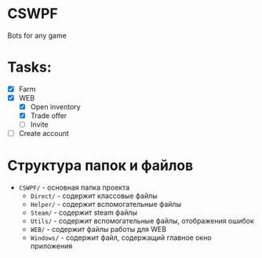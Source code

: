 # CSWPF
Bots for any game

# Tasks:
- [X] Farm
- [X] WEB
  - [X] Open inventory
  - [X] Trade offer
  - [ ] Invite
- [ ] Create account

# Структура папок и файлов
* `CSWPF/` - основная папка проекта
  * `Direct/` - содержит классовые файлы
  * `Helper/` - содержит вспомогательные файлы
  * `Steam/` - содержит steam файлы
  * `Utils/` - содержит вспомогательные файлы, отображения ошибок
  * `WEB/` - содержит файлы работы для WEB
  * `Windows/` - содержит файл, содержащий главное окно приложения
